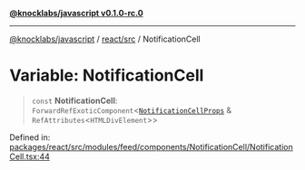 [**@knocklabs/javascript v0.1.0-rc.0**](../../../README.md)

***

[@knocklabs/javascript](../../../modules.md) / [react/src](../README.md) / NotificationCell

# Variable: NotificationCell

> `const` **NotificationCell**: `ForwardRefExoticComponent`\<[`NotificationCellProps`](../interfaces/NotificationCellProps.md) & `RefAttributes`\<`HTMLDivElement`\>\>

Defined in: [packages/react/src/modules/feed/components/NotificationCell/NotificationCell.tsx:44](https://github.com/knocklabs/javascript/blob/main/packages/react/src/modules/feed/components/NotificationCell/NotificationCell.tsx#L44)
